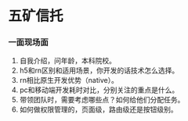 # 五矿信托

### 一面现场面

1. 自我介绍，问年龄，本科院校。
2. h5和rn区别和适用场景，你开发的话技术怎么选择。
3. rn相比原生开发优势（native）。
4. pc和移动端开发耗时对比，分别关注的重点是什么。
5. 带领团队时，需要考虑哪些点？如何给他们分配任务。
6. 如何做权限管理的，页面级，路由级还是按钮级别。
